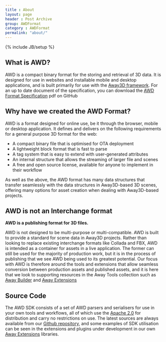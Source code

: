 ```yaml
---
title : About
layout: page
header : Post Archive
group: AWDFormat
category : AWDFormat
permalink: "about/"
---
```

{% include JB/setup %}

## What is AWD?

AWD is a compact binary format for the storing and retrieval of 3D data. It is designed for use in websites and installable mobile and desktop applications, and is built primarily for use with the [Away3D framework](http://www.away3d.com). For an up to date document of the specification, you can download the [AWD Format Specification](https://github.com/awaytools/awd-sdk/blob/master/docs/AWD_format_specification2_1_Alpha.pdf?raw=true) pdf on GitHub

## Why have we created the AWD Format?

AWD is a format designed for online use, be it through the browser, mobile or desktop application. It defines and delivers on the following requirements for a general purpose 3D format for the web:

- A compact binary file that is optimised for OTA deployment
- A lightweight block format that is fast to parse
- A tag system that is easy to extend with user-generated attributes
- An internal structure that allows the streaming of larger file and scenes
- A free and open source license, available for anyone to implement in their workflow

As well as the above, the AWD format has many data structures that transfer seamlessly with the data structures in Away3D-based 3D scenes, offering many options for asset creation when dealing with Away3D-based projects.

## AWD is not an Interchange format

**AWD is a publishing format for 3D files.**

AWD is not designed to be multi-purpose or multi-compatible. AWD is built to provide a standard for scene data in Away3D projects. Rather than looking to replace existing interchange formats like Collada and FBX, AWD is intended as a container for assets in a live application. The former can still be used for the majority of production work, but it is in the process of publishing that we see AWD being used to its greatest potential. Our focus with AWD is therefore around the tools and extensions that allow seamless conversion between production assets and published assets, and it is here that we look to supporting resources in the Away Tools collection such as [Away Builder](/awaybuilder) and [Away Extensions](/awayextensions)

## Source Code

The AWD SDK consists of a set of AWD parsers and serialisers for use in your own tools and workflows, all of which use the [Apache 2.0](http://www.apache.org/licenses/LICENSE-2.0) for distribution and carry no restrictions on use. The latest sources are always available from our [Github repository](https://github.com/awaytools/awd-sdk), and some examples of SDK utilisation can be seen in the extensions and plugins under development in our own [Away Extensions](/awayextensions) libraries.
